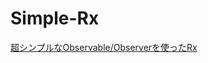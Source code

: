 # Simple-Rx

[超シンプルなObservable/Observerを使ったRx](https://qiita.com/yaegaki/items/c6d3244a0f4b3e5d595c)
